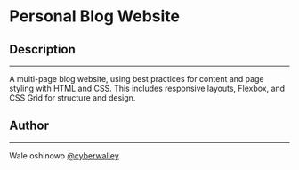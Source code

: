 # Personal Blog Website

## Description
---
A multi-page blog website, using best practices for content and page styling with HTML and CSS. This includes responsive layouts, Flexbox, and CSS Grid for structure and design.



## Author
---
Wale oshinowo [@cyberwalley](https://github.com/cyberwalley/)